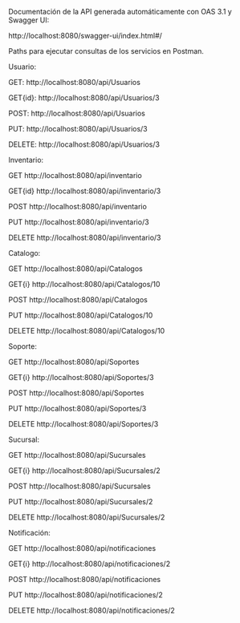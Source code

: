 

Documentación de la API generada automáticamente con OAS 3.1 y Swagger UI:

http://localhost:8080/swagger-ui/index.html#/




Paths para ejecutar consultas de los servicios en Postman.

Usuario:

GET: http://localhost:8080/api/Usuarios

GET{id}: http://localhost:8080/api/Usuarios/3

POST: http://localhost:8080/api/Usuarios

PUT: http://localhost:8080/api/Usuarios/3

DELETE: http://localhost:8080/api/Usuarios/3


Inventario:

GET http://localhost:8080/api/inventario

GET{id} http://localhost:8080/api/inventario/3

POST http://localhost:8080/api/inventario

PUT http://localhost:8080/api/inventario/3

DELETE http://localhost:8080/api/inventario/3


Catalogo:

GET http://localhost:8080/api/Catalogos

GET{i} http://localhost:8080/api/Catalogos/10

POST http://localhost:8080/api/Catalogos

PUT http://localhost:8080/api/Catalogos/10

DELETE http://localhost:8080/api/Catalogos/10


Soporte:

GET http://localhost:8080/api/Soportes

GET{i} http://localhost:8080/api/Soportes/3

POST http://localhost:8080/api/Soportes

PUT http://localhost:8080/api/Soportes/3

DELETE http://localhost:8080/api/Soportes/3


Sucursal:

GET http://localhost:8080/api/Sucursales

GET{i} http://localhost:8080/api/Sucursales/2

POST http://localhost:8080/api/Sucursales

PUT http://localhost:8080/api/Sucursales/2

DELETE http://localhost:8080/api/Sucursales/2


Notificación:

GET http://localhost:8080/api/notificaciones

GET{i} http://localhost:8080/api/notificaciones/2

POST http://localhost:8080/api/notificaciones

PUT http://localhost:8080/api/notificaciones/2

DELETE http://localhost:8080/api/notificaciones/2



